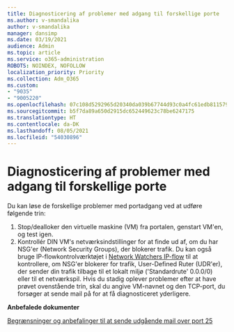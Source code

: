 ```yaml
---
title: Diagnosticering af problemer med adgang til forskellige porte
ms.author: v-smandalika
author: v-smandalika
manager: dansimp
ms.date: 03/19/2021
audience: Admin
ms.topic: article
ms.service: o365-administration
ROBOTS: NOINDEX, NOFOLLOW
localization_priority: Priority
ms.collection: Adm_O365
ms.custom:
- "9035"
- "9005220"
ms.openlocfilehash: 07c108d5292965d20340da039b67744d93c0a4fc61edb8115796671f2f7f1552
ms.sourcegitcommit: b5f7da89a650d2915dc652449623c78be6247175
ms.translationtype: HT
ms.contentlocale: da-DK
ms.lasthandoff: 08/05/2021
ms.locfileid: "54030896"
---
```

# <a name="diagnostics-for-different-ports-access-issues"></a>Diagnosticering af problemer med adgang til forskellige porte

Du kan løse de forskellige problemer med portadgang ved at udføre følgende trin:

1. Stop/dealloker den virtuelle maskine (VM) fra portalen, genstart VM'en, og test igen. 
2. Kontrollér DIN VM's netværksindstillinger for at finde ud af, om du har NSG'er (Network Security Groups), der blokerer trafik. Du kan også bruge IP-flowkontrolværktøjet i [Network Watchers IP-flow](https://docs.microsoft.com/azure/network-watcher/network-watcher-ip-flow-verify-overview?WT.mc_id=Portal-Microsoft_Azure_Support) til at kontrollere, om NSG'er blokerer for trafik, User-Defined Ruter (UDR'er), der sender din trafik tilbage til et lokalt miljø ('Standardrute' 0.0.0/0) eller til et netværkspil.
Hvis du stadig oplever problemer efter at have prøvet ovenstående trin, skal du angive VM-navnet og den TCP-port, du forsøger at sende mail på for at få diagnosticeret yderligere.

**Anbefalede dokumenter**

[Begrænsninger og anbefalinger til at sende udgående mail over port 25](https://docs.microsoft.com/azure/virtual-network/troubleshoot-outbound-smtp-connectivity)